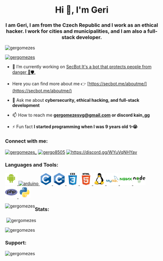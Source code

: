 <h1 align="center">Hi 👋, I'm Geri</h1>
<h3 align="center">I am Geri, I am from the Czech Republic and I work as an ethical hacker. I work for cities and municipalities, and I am also a full-stack developer.</h3>

<p align="left"> <img src="https://komarev.com/ghpvc/?username=gergomezes&label=Profile%20views&color=0e75b6&style=flat" alt="gergomezes" /> </p>

<p align="left"> <a href="https://github.com/ryo-ma/github-profile-trophy"><img src="https://github-profile-trophy.vercel.app/?username=gergomezes" alt="gergomezes" /></a> </p>

- 🔭 I’m currently working on [SecBot It's a bot that protects people from danger 🤖🛡️.](https://secbot.me/)

- Here you can find more about me 👉 [https://secbot.me/aboutme/](https://secbot.me/aboutme/)

- 💬 Ask me about **cybersecurity, ethical hacking, and full-stack development**

- 📫 How to reach me **gergomezesvg@gmail.com or discord kain_gg**

- ⚡ Fun fact **I started programming when I was 9 years old ✨😭**

<h3 align="left">Connect with me:</h3>
<p align="left">
<a href="https://instagram.com/gergomezes_" target="blank"><img align="center" src="https://raw.githubusercontent.com/rahuldkjain/github-profile-readme-generator/master/src/images/icons/Social/instagram.svg" alt="gergomezes_" height="30" width="40" /></a>
<a href="https://www.hackerrank.com/gergo8505" target="blank"><img align="center" src="https://raw.githubusercontent.com/rahuldkjain/github-profile-readme-generator/master/src/images/icons/Social/hackerrank.svg" alt="gergo8505" height="30" width="40" /></a>
<a href="https://discord.gg/https://discord.gg/WYuVqNHYav" target="blank"><img align="center" src="https://raw.githubusercontent.com/rahuldkjain/github-profile-readme-generator/master/src/images/icons/Social/discord.svg" alt="https://discord.gg/WYuVqNHYav" height="30" width="40" /></a>
</p>

<h3 align="left">Languages and Tools:</h3>
<p align="left"> <a href="https://developer.android.com" target="_blank" rel="noreferrer"> <img src="https://raw.githubusercontent.com/devicons/devicon/master/icons/android/android-original-wordmark.svg" alt="android" width="40" height="40"/> </a> <a href="https://www.arduino.cc/" target="_blank" rel="noreferrer"> <img src="https://cdn.worldvectorlogo.com/logos/arduino-1.svg" alt="arduino" width="40" height="40"/> </a> <a href="https://www.cprogramming.com/" target="_blank" rel="noreferrer"> <img src="https://raw.githubusercontent.com/devicons/devicon/master/icons/c/c-original.svg" alt="c" width="40" height="40"/> </a> <a href="https://www.w3schools.com/cpp/" target="_blank" rel="noreferrer"> <img src="https://raw.githubusercontent.com/devicons/devicon/master/icons/cplusplus/cplusplus-original.svg" alt="cplusplus" width="40" height="40"/> </a> <a href="https://www.w3schools.com/css/" target="_blank" rel="noreferrer"> <img src="https://raw.githubusercontent.com/devicons/devicon/master/icons/css3/css3-original-wordmark.svg" alt="css3" width="40" height="40"/> </a> <a href="https://www.w3.org/html/" target="_blank" rel="noreferrer"> <img src="https://raw.githubusercontent.com/devicons/devicon/master/icons/html5/html5-original-wordmark.svg" alt="html5" width="40" height="40"/> </a> <a href="https://www.linux.org/" target="_blank" rel="noreferrer"> <img src="https://raw.githubusercontent.com/devicons/devicon/master/icons/linux/linux-original.svg" alt="linux" width="40" height="40"/> </a> <a href="https://www.mysql.com/" target="_blank" rel="noreferrer"> <img src="https://raw.githubusercontent.com/devicons/devicon/master/icons/mysql/mysql-original-wordmark.svg" alt="mysql" width="40" height="40"/> </a> <a href="https://www.nginx.com" target="_blank" rel="noreferrer"> <img src="https://raw.githubusercontent.com/devicons/devicon/master/icons/nginx/nginx-original.svg" alt="nginx" width="40" height="40"/> </a> <a href="https://nodejs.org" target="_blank" rel="noreferrer"> <img src="https://raw.githubusercontent.com/devicons/devicon/master/icons/nodejs/nodejs-original-wordmark.svg" alt="nodejs" width="40" height="40"/> </a> <a href="https://www.php.net" target="_blank" rel="noreferrer"> <img src="https://raw.githubusercontent.com/devicons/devicon/master/icons/php/php-original.svg" alt="php" width="40" height="40"/> </a> <a href="https://www.python.org" target="_blank" rel="noreferrer"> <img src="https://raw.githubusercontent.com/devicons/devicon/master/icons/python/python-original.svg" alt="python" width="40" height="40"/> </a> </p>


<p><img align="left" src="https://github-readme-stats.vercel.app/api/top-langs?username=gergomezes&show_icons=true&locale=en&layout=compact" alt="gergomezes" /></p>




<h3 align="left">Stats:</h3>
<p>&nbsp;<img align="center" src="https://github-readme-stats.vercel.app/api?username=gergomezes&show_icons=true&locale=en" alt="gergomezes" /></p>

<p><img align="center" src="https://github-readme-streak-stats.herokuapp.com/?user=gergomezes&" alt="gergomezes" /></p>


<h3 align="left">Support:</h3>
<p><a href="https://www.buymeacoffee.com/gergomezes"> <img align="left" src="https://cdn.buymeacoffee.com/buttons/v2/default-yellow.png" height="50" width="210" alt="gergomezes" /></a></p><br><br>
